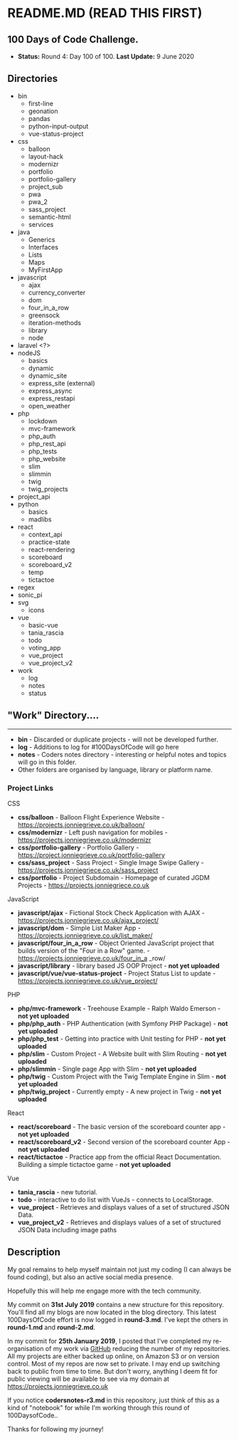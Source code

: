 # README.MD (READ THIS FIRST)

## 100 Days of Code Challenge.

+ **Status:** Round 4: Day 100 of 100. **Last Update:** 9 June 2020

## Directories
  + bin      
      + first-line
      + geonation
      + pandas
      + python-input-output
      + vue-status-project    
  + css 
    + balloon
    + layout-hack
    + modernizr
    + portfolio
    + portfolio-gallery
    + project_sub
    + pwa
    + pwa_2
    + sass_project
    + semantic-html
    + services
  + java
    + Generics
    + Interfaces
    + Lists
    + Maps
    + MyFirstApp
  + javascript
    + ajax
    + currency_converter
    + dom
    + four_in_a_row
    + greensock
    + iteration-methods
    + library
    + node
  + laravel <?>
  + nodeJS
    + basics
    + dynamic
    + dynamic_site
    + express_site (external)
    + express_async
    + express_restapi
    + open_weather
  + php
    + lockdown
    + mvc-framework
    + php_auth
    + php_rest_api
    + php_tests
    + php_website
    + slim
    + slimmin
    + twig
    + twig_projects
  + project_api 
  + python
    + basics
    + madlibs
  + react
    + context_api
    + practice-state
    + react-rendering  
    + scoreboard
    + scoreboard_v2
    + temp
    + tictactoe
  + regex
  + sonic_pi
  + svg
    + icons
  + vue
    + basic-vue
    + tania_rascia
    + todo
    + voting_app
    + vue_project
    + vue_project_v2
  + work
    + log
    + notes
    + status

## "Work" Directory....
----
+ **bin** - Discarded or duplicate projects - will not be developed further.
+ **log** - Additions to log for #100DaysOfCode will go here
+ **notes** - Coders notes directory - interesting or helpful notes and topics will go in this folder.
+ Other folders are organised by language, library or platform name.

### Project Links

CSS

+ **css/balloon** - Balloon Flight Experience Website - https://projects.jonniegrieve.co.uk/balloon/
+ **css/modernizr** - Left push navigation for mobiles - https://projects.jonniegrieve.co.uk/modernizr
+ **css/portfolio-gallery** - Portfolio Gallery - https://project.jonniegrieve.co.uk/portfolio-gallery
+ **css/sass_project** - Sass Project - Single Image Swipe Gallery - https://projects.jonniegriece.co.uk/sass_project
+ **css/portfolio** - Project Subdomain - Homepage of curated JGDM Projects - https://projects.jonniegriece.co.uk

JavaScript

+ **javascript/ajax** - Fictional Stock Check Application with AJAX - https://projects.jonniegrieve.co.uk/ajax_project/
+ **javascript/dom** - Simple List Maker App - https://projects.jonniegrieve.co.uk/list_maker/
+ **javascript/four_in_a_row** - Object Oriented JavaScript project that builds version of the "Four in a Row" game. - https://projects.jonniegrieve.co.uk/four_in_a _row/
+ **javascript/library** - library based JS OOP Project - **not yet uploaded**
+ **javascript/vue/vue-status-project** - Project Status List to update - https://projects.jonniegrieve.co.uk/vue_project/

PHP

+ **php/mvc-framework** - Treehouse Example - Ralph Waldo Emerson - **not yet uploaded**
+ **php/php_auth** - PHP Authentication (with Symfony PHP Package) - **not yet uploaded**  
+ **php/php_test** - Getting into practice with Unit testing for PHP - **not yet uploaded** 
+ **php/slim** - Custom Project - A Website built with Slim Routing - **not yet uploaded**  
+ **php/slimmin** - Single page App with Slim - **not yet uploaded** 
+ **php/twig** - Custom Project with the Twig Template Engine in Slim - **not yet uploaded** 
+ **php/twig_project** - Currently empty - A new project in Twig - **not yet uploaded**

React

+ **react/scoreboard** - The basic version of the scoreboard counter app  - **not yet uploaded**
+ **react/scoreboard_v2** - Second version of the scoreboard counter App  - **not yet uploaded**
+ **react/tictactoe** - Practice app from the official React Documentation. Building a simple tictactoe game  - **not yet uploaded**

Vue

+ **tania_rascia** - new tutorial.
+ **todo** - interactive to do list with VueJs - connects to LocalStorage.
+ **vue_project** -  Retrieves and displays values of a set of structured JSON Data.
+ **vue_project_v2** - Retrieves and displays values of a set of structured JSON Data including image paths

## Description


My goal remains to help myself maintain not just my coding (I can always be found coding), but also an active social media presence.

Hopefully this will help me engage more with the tech community.

My commit on **31st July 2019** contains a new structure for this repository.  You'll find all my blogs are now located in the blog directory.  This latest 100DaysOfCode effort is now logged in **round-3.md**.  I've kept the others in **round-1.md** and **round-2.md**.

In my commit for **25th January 2019**, I posted that I've completed my re-organisation of my work via [GitHub](https://github.com/jg-digital-media) reducing the number of my repositories.  All my projects are either backed up online, on Amazon S3 or on version control.  Most of my repos are now set to private.  I may end up switching back to public from time to time. But don't worry, anything I deem fit for public viewing will be available to see via my domain at https://projects.jonniegrieve.co.uk

If you notice **codersnotes-r3.md** in this repository, just think of this as a kind of "notebook" for while I'm working through this round of 100DaysofCode..

Thanks for following my journey!